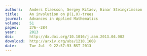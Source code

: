 ```yaml
---
authors:   Anders Claesson, Sergey Kitaev, Einar Steingrímsson
title:     An involution on β(1,0)-trees
journal:   Advances in Applied Mathematics
volume:    51
pages:     276--284
year:      2013
doi:       http://dx.doi.org/10.1016/j.aam.2013.04.002
download:  http://arxiv.org/abs/1210.1608
date:      Tue Jul  9 22:57:53 BST 2013
---
```

